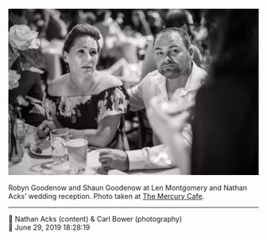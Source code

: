 ![Robyn and Shaun Goodenow at Len Montgomery and Nathan Acks’ wedding reception](assets/1f7f439cdf3711451b4cf0e8f64f5456.webp)

Robyn Goodenow and Shaun Goodenow at Len Montgomery and Nathan Acks’ wedding reception. Photo taken at [The Mercury Cafe](http://mercurycafe.com/).

- - - -

<span aria-hidden="true">👥</span> Nathan Acks (content) & Carl Bower (photography)  
<span aria-hidden="true">📅</span> June 29, 2019 18:28:19

